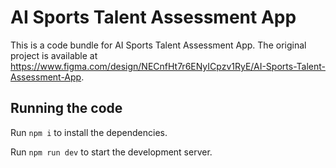 
  # AI Sports Talent Assessment App

  This is a code bundle for AI Sports Talent Assessment App. The original project is available at https://www.figma.com/design/NECnfHt7r6ENyICpzv1RyE/AI-Sports-Talent-Assessment-App.

  ## Running the code

  Run `npm i` to install the dependencies.

  Run `npm run dev` to start the development server.
  